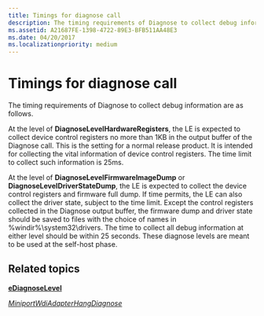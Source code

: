 ```yaml
---
title: Timings for diagnose call
description: The timing requirements of Diagnose to collect debug information are as follows.
ms.assetid: A21687FE-1398-4722-89E3-BFB511AA48E3
ms.date: 04/20/2017
ms.localizationpriority: medium
---
```


# Timings for diagnose call


The timing requirements of Diagnose to collect debug information are as follows.

At the level of **DiagnoseLevelHardwareRegisters**, the LE is expected to collect device control registers no more than 1KB in the output buffer of the Diagnose call. This is the setting for a normal release product. It is intended for collecting the vital information of device control registers. The time limit to collect such information is 25ms.

At the level of **DiagnoseLevelFirmwareImageDump** or **DiagnoseLevelDriverStateDump**, the LE is expected to collect the device control registers and firmware full dump. If time permits, the LE can also collect the driver state, subject to the time limit. Except the control registers collected in the Diagnose output buffer, the firmware dump and driver state should be saved to files with the choice of names in %windir%\\system32\\drivers. The time to collect all debug information at either level should be within 25 seconds. These diagnose levels are meant to be used at the self-host phase.

## Related topics


[**eDiagnoseLevel**](/windows-hardware/drivers/ddi/dot11wdi/ne-dot11wdi-ediagnoselevel)

[*MiniportWdiAdapterHangDiagnose*](/windows-hardware/drivers/ddi/dot11wdi/nc-dot11wdi-miniport_wdi_adapter_hang_diagnose)

 

